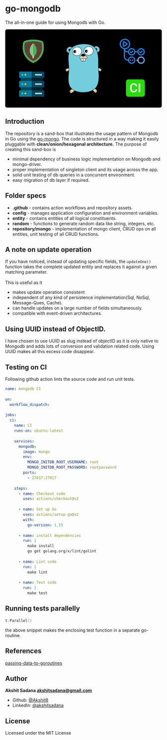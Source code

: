 # go-mongodb
The all-in-one guide for using Mongodb with Go.

<img src=".github/assets/gomongodbBanner.png">

## Introduction
The repository is a sand-box that illustrates the usage pattern of Mongodb in Go using the [go-mongo](https://github.com/mongodb/mongo-go-driver). The code is structured in a way making it easily pluggable with **clean/onion/hexagonal architecture.**
The purpose of creating this sand-box is

- minimal dependency of business logic implementation on Mongodb and mongo-driver.
- proper implementation of singleton client and its usage across the app.
- solid unit testing of db queries in a concurrent environment.
- easy migration of db layer if required.

## Folder specs
- **.github** - contains action workflows and repository assets.
- **config** - manages application configuration and environment variables.
- **entity** - contains entities of all logical constituents.
- **random** - functions to generate random data like string, integers, etc.
- **repository/mongo** - implementation of mongo client, CRUD ops on all entities, unit testing of all CRUD functions.

## A note on update operation
If you have noticed, instead of updating specific fields, the `updateOne()` function takes the complete updated entity and replaces it against a given matching parameter.
<br><br>
This is useful as it
- makes update operation consistent
- independent of any kind of persistence implementation(Sql, NoSql, Message-Ques, Cache).
- can handle updates on a large number of fields simultaneously.
- compatible with event-driven architectures.

## Using UUID instead of ObjectID.
I have chosen to use UUID as slug instead of objectID as it is only native to Mongodb and adds lots of conversion and validation related code. Using UUID makes all this excess code disappear.

## Testing on CI
Following github action lints the source code and run unit tests.
```yaml
name: mongodb CI

on:
  workflow_dispatch:

jobs:
  ci:
    name: CI
    runs-on: ubuntu-latest

    services:
      mongodb:
        image: mongo
        env:
          MONGO_INITDB_ROOT_USERNAME: root
          MONGO_INITDB_ROOT_PASSWORD: rootpassword
        ports:
          - 27017:27017

    steps:
      - name: Checkout code
        uses: actions/checkout@v2

      - name: Set up Go
        uses: actions/setup-go@v2
        with:
          go-version: 1.15

      - name: install dependencies
        run: |
          make install
          go get golang.org/x/lint/golint

      - name: Lint code
        run: |
          make lint

      - name: Test code
        run: |
          make test
```

## Running tests parallelly
```go
t.Parallel()
```
the above snippet makes the enclosing test function in a separate go-routine.

## References
[passing-data-to-goroutines](https://stackoverflow.com/questions/40326723/go-vet-range-variable-captured-by-func-literal-when-using-go-routine-inside-of-f)

## Author
**Akshit Sadana <akshitsadana@gmail.com>**

- Github: [@Akshit8](https://github.com/Akshit8)
- LinkedIn: [@akshitsadana](https://www.linkedin.com/in/akshit-sadana-b051ab121/)

## License
Licensed under the MIT License